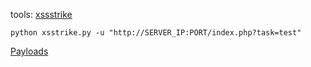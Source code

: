 tools:
[xssstrike](https://github.com/s0md3v/XSStrike)
```shell-session
python xsstrike.py -u "http://SERVER_IP:PORT/index.php?task=test" 
```

[Payloads](https://github.com/payloadbox/xss-payload-list)


